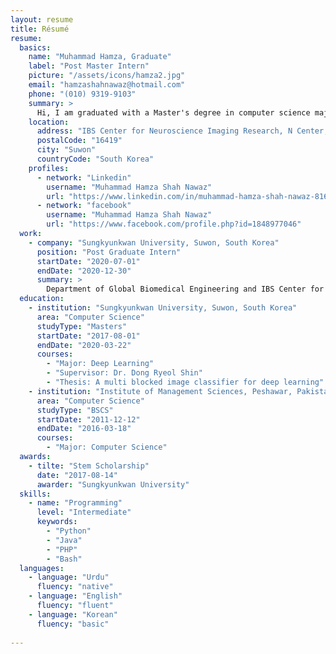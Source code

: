 ```yaml
---
layout: resume
title: Résumé
resume:
  basics:
    name: "Muhammad Hamza, Graduate"
    label: "Post Master Intern"
    picture: "/assets/icons/hamza2.jpg"
    email: "hamzashahnawaz@hotmail.com"
    phone: "(010) 9319-9103"
    summary: >
      Hi, I am graduated with a Master's degree in computer science majoring in image classification in Deep Learning. I have joined combine lab at Center for Neuroscience Imaging Research (CNIR) for post graduate internship in South Korea.
    location:
      address: "IBS Center for Neuroscience Imaging Research, N Center, Sungkyunkwan University, Seobu-ro 2066, Jangan-gu"
      postalCode: "16419"
      city: "Suwon"
      countryCode: "South Korea"
    profiles:
      - network: "Linkedin"
        username: "Muhammad Hamza Shah Nawaz"
        url: "https://www.linkedin.com/in/muhammad-hamza-shah-nawaz-81657660/"
      - network: "facebook"
        username: "Muhammad Hamza Shah Nawaz"
        url: "https://www.facebook.com/profile.php?id=1848977046"        
  work:
    - company: "Sungkyunkwan University, Suwon, South Korea"
      position: "Post Graduate Intern"
      startDate: "2020-07-01"
      endDate: "2020-12-30"
      summary: >
        Department of Global Biomedical Engineering and IBS Center for Neuroscience Imaging Research
  education:
    - institution: "Sungkyunkwan University, Suwon, South Korea"
      area: "Computer Science"
      studyType: "Masters"
      startDate: "2017-08-01"
      endDate: "2020-03-22"
      courses:
        - "Major: Deep Learning"
        - "Supervisor: Dr. Dong Ryeol Shin"
        - "Thesis: A multi blocked image classifier for deep learning"
    - institution: "Institute of Management Sciences, Peshawar, Pakistan"
      area: "Computer Science"
      studyType: "BSCS"
      startDate: "2011-12-12"
      endDate: "2016-03-18"
      courses:
        - "Major: Computer Science"
  awards:
    - tilte: "Stem Scholarship"
      date: "2017-08-14"
      awarder: "Sungkyunkwan University"
  skills:
    - name: "Programming"
      level: "Intermediate"
      keywords:
        - "Python"
        - "Java"
        - "PHP"
        - "Bash"
  languages:
    - language: "Urdu"
      fluency: "native"
    - language: "English"
      fluency: "fluent"
    - language: "Korean"
      fluency: "basic"
      
---
```

